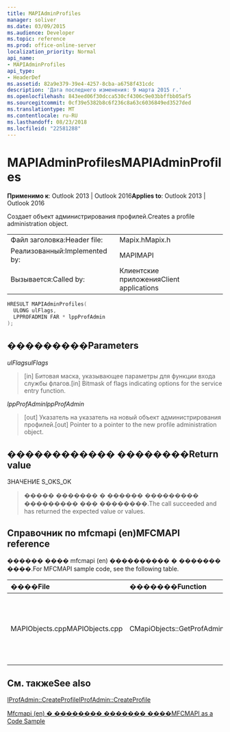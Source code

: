 ```yaml
---
title: MAPIAdminProfiles
manager: soliver
ms.date: 03/09/2015
ms.audience: Developer
ms.topic: reference
ms.prod: office-online-server
localization_priority: Normal
api_name:
- MAPIAdminProfiles
api_type:
- HeaderDef
ms.assetid: 82a9e379-39e4-4257-8cba-a6758f431cdc
description: 'Дата последнего изменения: 9 марта 2015 г.'
ms.openlocfilehash: 843eed06f30dcca530cf4306c9e03bbffbb05af5
ms.sourcegitcommit: 0cf39e5382b8c6f236c8a63c6036849ed3527ded
ms.translationtype: MT
ms.contentlocale: ru-RU
ms.lasthandoff: 08/23/2018
ms.locfileid: "22581288"
---
```

# <a name="mapiadminprofiles"></a><span data-ttu-id="c8795-103">MAPIAdminProfiles</span><span class="sxs-lookup"><span data-stu-id="c8795-103">MAPIAdminProfiles</span></span>

  
  
<span data-ttu-id="c8795-104">**Применимо к**: Outlook 2013 | Outlook 2016</span><span class="sxs-lookup"><span data-stu-id="c8795-104">**Applies to**: Outlook 2013 | Outlook 2016</span></span> 
  
<span data-ttu-id="c8795-105">Создает объект администрирования профилей.</span><span class="sxs-lookup"><span data-stu-id="c8795-105">Creates a profile administration object.</span></span> 
  
|||
|:-----|:-----|
|<span data-ttu-id="c8795-106">Файл заголовка:</span><span class="sxs-lookup"><span data-stu-id="c8795-106">Header file:</span></span>  <br/> |<span data-ttu-id="c8795-107">Mapix.h</span><span class="sxs-lookup"><span data-stu-id="c8795-107">Mapix.h</span></span>  <br/> |
|<span data-ttu-id="c8795-108">Реализованный:</span><span class="sxs-lookup"><span data-stu-id="c8795-108">Implemented by:</span></span>  <br/> |<span data-ttu-id="c8795-109">MAPI</span><span class="sxs-lookup"><span data-stu-id="c8795-109">MAPI</span></span>  <br/> |
|<span data-ttu-id="c8795-110">Вызывается:</span><span class="sxs-lookup"><span data-stu-id="c8795-110">Called by:</span></span>  <br/> |<span data-ttu-id="c8795-111">Клиентские приложения</span><span class="sxs-lookup"><span data-stu-id="c8795-111">Client applications</span></span>  <br/> |
   
```cpp
HRESULT MAPIAdminProfiles(
  ULONG ulFlags,
  LPPROFADMIN FAR * lppProfAdmin
);
```

## <a name="parameters"></a><span data-ttu-id="c8795-112">���������</span><span class="sxs-lookup"><span data-stu-id="c8795-112">Parameters</span></span>

 <span data-ttu-id="c8795-113">_ulFlags_</span><span class="sxs-lookup"><span data-stu-id="c8795-113">_ulFlags_</span></span>
  
> <span data-ttu-id="c8795-114">[in] Битовая маска, указывающее параметры для функции входа службы флагов.</span><span class="sxs-lookup"><span data-stu-id="c8795-114">[in] Bitmask of flags indicating options for the service entry function.</span></span> 
    
 <span data-ttu-id="c8795-115">_lppProfAdmin_</span><span class="sxs-lookup"><span data-stu-id="c8795-115">_lppProfAdmin_</span></span>
  
> <span data-ttu-id="c8795-116">[out] Указатель на указатель на новый объект администрирования профилей.</span><span class="sxs-lookup"><span data-stu-id="c8795-116">[out] Pointer to a pointer to the new profile administration object.</span></span>
    
## <a name="return-value"></a><span data-ttu-id="c8795-117">������������ ��������</span><span class="sxs-lookup"><span data-stu-id="c8795-117">Return value</span></span>

<span data-ttu-id="c8795-118">ЗНАЧЕНИЕ S_OK</span><span class="sxs-lookup"><span data-stu-id="c8795-118">S_OK</span></span> 
  
> <span data-ttu-id="c8795-119">����� ������� � ������ ��������� ��������� ��� ��������.</span><span class="sxs-lookup"><span data-stu-id="c8795-119">The call succeeded and has returned the expected value or values.</span></span>
    
## <a name="mfcmapi-reference"></a><span data-ttu-id="c8795-120">Справочник по mfcmapi (en)</span><span class="sxs-lookup"><span data-stu-id="c8795-120">MFCMAPI reference</span></span>

<span data-ttu-id="c8795-121">������ ���� mfcmapi (en) ���������� � ������� ����.</span><span class="sxs-lookup"><span data-stu-id="c8795-121">For MFCMAPI sample code, see the following table.</span></span>
  
|<span data-ttu-id="c8795-122">**����**</span><span class="sxs-lookup"><span data-stu-id="c8795-122">**File**</span></span>|<span data-ttu-id="c8795-123">**�������**</span><span class="sxs-lookup"><span data-stu-id="c8795-123">**Function**</span></span>|<span data-ttu-id="c8795-124">**�����������**</span><span class="sxs-lookup"><span data-stu-id="c8795-124">**Comment**</span></span>|
|:-----|:-----|:-----|
|<span data-ttu-id="c8795-125">MAPIObjects.cpp</span><span class="sxs-lookup"><span data-stu-id="c8795-125">MAPIObjects.cpp</span></span>  <br/> |<span data-ttu-id="c8795-126">CMapiObjects::GetProfAdmin</span><span class="sxs-lookup"><span data-stu-id="c8795-126">CMapiObjects::GetProfAdmin</span></span>  <br/> |<span data-ttu-id="c8795-127">Mfcmapi (en) использует метод **MAPIAdminProfiles** для получения объекта администрирования профилей.</span><span class="sxs-lookup"><span data-stu-id="c8795-127">MFCMAPI uses the **MAPIAdminProfiles** method to get the profile administration object.</span></span>  <br/> |
   
## <a name="see-also"></a><span data-ttu-id="c8795-128">См. также</span><span class="sxs-lookup"><span data-stu-id="c8795-128">See also</span></span>



[<span data-ttu-id="c8795-129">IProfAdmin::CreateProfile</span><span class="sxs-lookup"><span data-stu-id="c8795-129">IProfAdmin::CreateProfile</span></span>](iprofadmin-createprofile.md)


[<span data-ttu-id="c8795-130">Mfcmapi (en) � �������� ������� ����</span><span class="sxs-lookup"><span data-stu-id="c8795-130">MFCMAPI as a Code Sample</span></span>](mfcmapi-as-a-code-sample.md)

